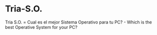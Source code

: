 # Tria-S.O.
Tria S.O. = Cual es el mejor Sistema Operativo para tu PC? - Which is the best Operative System for your PC?
